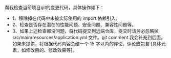 帮我检查当前项目git的变更代码，具体操作如下：
* 1、移除掉在代码中未被实际使用的 import 依赖引入。
* 2、检查是否存在潜在的性能问题、安全问题、兼容性问题等。
* 3、如果上述检查都没问题，将代码提交到远端仓库，提交时请务必忽略掉 src/main/resources/application.yml 文件。git comment 我会补充到后面，如果未提供，将根据代码内容总结一个 15 字以内的评论，评论应包含 [具体元素，如修改目的、修改效果等]。
